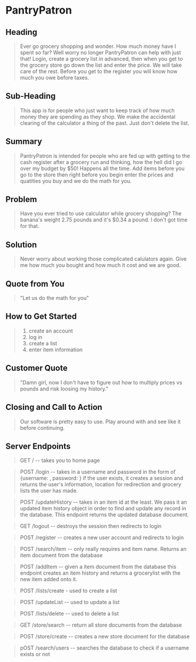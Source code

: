 # PantryPatron #

<!-- 
> This material was originally posted [here](http://www.quora.com/What-is-Amazons-approach-to-product-development-and-product-management). It is reproduced here for posterities sake.

There is an approach called "working backwards" that is widely used at Amazon. They work backwards from the customer, rather than starting with an idea for a product and trying to bolt customers onto it. While working backwards can be applied to any specific product decision, using this approach is especially important when developing new products or features.

For new initiatives a product manager typically starts by writing an internal press release announcing the finished product. The target audience for the press release is the new/updated product's customers, which can be retail customers or internal users of a tool or technology. Internal press releases are centered around the customer problem, how current solutions (internal or external) fail, and how the new product will blow away existing solutions.

If the benefits listed don't sound very interesting or exciting to customers, then perhaps they're not (and shouldn't be built). Instead, the product manager should keep iterating on the press release until they've come up with benefits that actually sound like benefits. Iterating on a press release is a lot less expensive than iterating on the product itself (and quicker!).

If the press release is more than a page and a half, it is probably too long. Keep it simple. 3-4 sentences for most paragraphs. Cut out the fat. Don't make it into a spec. You can accompany the press release with a FAQ that answers all of the other business or execution questions so the press release can stay focused on what the customer gets. My rule of thumb is that if the press release is hard to write, then the product is probably going to suck. Keep working at it until the outline for each paragraph flows. 

Oh, and I also like to write press-releases in what I call "Oprah-speak" for mainstream consumer products. Imagine you're sitting on Oprah's couch and have just explained the product to her, and then you listen as she explains it to her audience. That's "Oprah-speak", not "Geek-speak".

Once the project moves into development, the press release can be used as a touchstone; a guiding light. The product team can ask themselves, "Are we building what is in the press release?" If they find they're spending time building things that aren't in the press release (overbuilding), they need to ask themselves why. This keeps product development focused on achieving the customer benefits and not building extraneous stuff that takes longer to build, takes resources to maintain, and doesn't provide real customer benefit (at least not enough to warrant inclusion in the press release).
 -->
 
## Heading ##
  > Ever go grocery shopping and wonder. How much money have I spent so far? Well worry no longer PantryPatron can help with just that! Login, create a grocery list in advanced, then when you get to the grocery store go down the list and enter the price. We will take care of the rest. Before you get to the register you will know how much you owe before taxes.

## Sub-Heading ##
  > This app is for people who just want to keep track of how much money they are spending as they shop. We make the accidental clearing of the calculator a thing of the past. Just don't delete the list.

## Summary ##
  > PantryPatron is intended for people who are fed up with getting to the cash register after a grocery run and thinking, how the hell did I go over my budget by $50! Happens all the time. Add items before you go to the store then right before you begin enter the prices and quatities you buy and we do the math for you. 
  
## Problem ##
  > Have you ever tried to use calculator while grocery shopping? The banana's weight 2.75 pounds and it's $0.34 a pound. I don't got time for that.

## Solution ##
  > Never worry about working those complicated calulators again. Give me how much you bought and how much it cost and we are good.
## Quote from You ##
  > "Let us do the math for you"

## How to Get Started ##
  > 1. create an account
  > 2. log in
  > 3. create a list
  > 4. enter item information

## Customer Quote ##
  > "Damn girl, now I don't have to figure out how to multiply prices vs pounds and risk loosing my history." 

## Closing and Call to Action ##
  > Our software is pretty easy to use. Play around with and see like it before continuing.

## Server Endpoints ## 
> GET /   -- takes you to home page 

> POST /login  -- takes in a username and password in the form of {username: <username> , password: <password> } if the user exists, it creates a session and returns the user's information, location for redirection and grocery lists the user has made.
 
> POST /updateHistory -- takes in an item id at the least. We pass it an updated item history object in order to find and update any record in the database. This endpoint returns the updated database document. 

> GET /logout  -- destroys the session then redirects to login 

> POST /register -- creates a new user account and redirects to login 

> POST /search/item -- only really requires and item name. Returns an item document from the database

> POST /addItem -- given a item document from the database this endpoint creates an item history and returns a grocerylist with the new item added onto it.

> POST /lists/create - used to create a list  

> POST /updateList -- used to update a list 

> POST /lists/delete --  used to delete a list 

> GET /store/search -- return all store documents from the database

> POST /store/create -- creates a new store document for the database 

> pOST /search/users -- searches the database to check if a username exists or not 
